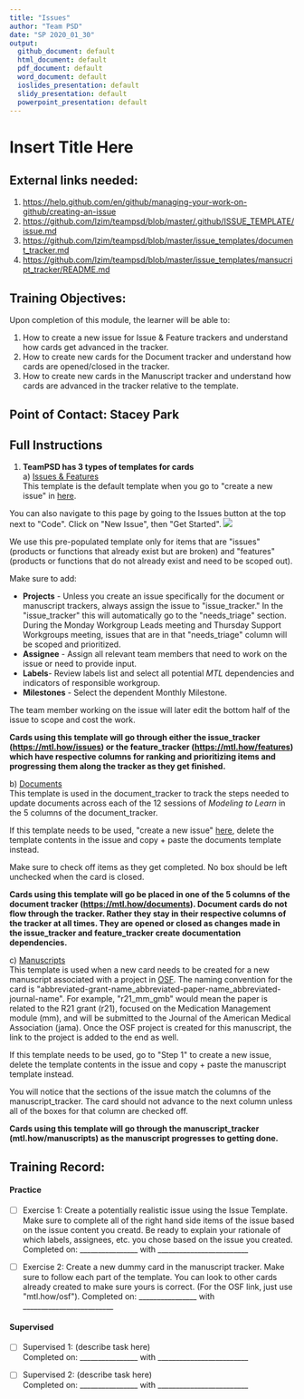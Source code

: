 ```yaml
---
title: "Issues"
author: "Team PSD"
date: "SP 2020_01_30"
output: 
  github_document: default
  html_document: default
  pdf_document: default
  word_document: default
  ioslides_presentation: default
  slidy_presentation: default
  powerpoint_presentation: default
---
```


# Insert Title Here

## External links needed:
1. https://help.github.com/en/github/managing-your-work-on-github/creating-an-issue
2. https://github.com/lzim/teampsd/blob/master/.github/ISSUE_TEMPLATE/issue.md
3. https://github.com/lzim/teampsd/blob/master/issue_templates/document_tracker.md
4. https://github.com/lzim/teampsd/blob/master/issue_templates/mansucript_tracker/README.md

## Training Objectives:
Upon completion of this module, the learner will be able to:

1. How to create a new issue for Issue & Feature trackers and understand how cards get advanced in the tracker.
2. How to create new cards for the Document tracker and understand how cards are opened/closed in the tracker.
3. How to create new cards in the Manuscript tracker and understand how cards are advanced in the tracker relative to the template.

## Point of Contact: Stacey Park

## Full Instructions
1. **TeamPSD has 3 types of templates for cards**  
a) [Issues & Features](https://github.com/lzim/teampsd/blob/master/.github/ISSUE_TEMPLATE/issue.md)  
This template is the default template when you go to "create a new issue" in [here](https://help.github.com/en/github/managing-your-work-on-github/creating-an-issue).  

You can also navigate to this page by going to the Issues button at the top next to "Code". Click on "New Issue", then "Get Started".
![](https://help.github.com/assets/images/help/repository/repo-tabs-issues.png)

We use this pre-populated template only for items that are "issues" (products or functions that already exist but are broken) and "features" (products or functions that do not already exist and need to be scoped out).  

Make sure to add:
- **Projects** - Unless you create an issue specifically for the document or manuscript trackers, always assign the issue to "issue_tracker." In the "issue_tracker" this will automatically go to the "needs_triage" section. During the Monday Workgroup Leads meeting and Thursday Support Workgroups meeting, issues that are in that "needs_triage" column will be scoped and prioritized.  
- **Assignee** - Assign all relevant team members that need to work on the issue or need to provide input.  
- **Labels**- Review labels list and select all potential _MTL_ dependencies and indicators of responsible workgroup.  
- **Milestones** - Select the dependent Monthly Milestone.  

The team member working on the issue will later edit the bottom half of the issue to scope and cost the work.  

**Cards using this template will go through either the issue_tracker (https://mtl.how/issues) or the feature_tracker (https://mtl.how/features) which have respective columns for ranking and prioritizing items and progressing them along the tracker as they get finished.**

b) [Documents](https://github.com/lzim/teampsd/blob/master/issue_templates/document_tracker.md)  
This template is used in the document_tracker to track the steps needed to update documents across each of the 12 sessions of *Modeling to Learn* in the 5 columns of the document_tracker.  

If this template needs to be used, "create a new issue" [here](https://help.github.com/en/github/managing-your-work-on-github/creating-an-issue), delete the template contents in the issue and copy + paste the documents template instead.

Make sure to check off items as they get completed. No box should be left unchecked when the card is closed.

**Cards using this template will go be placed in one of the 5 columns of the document tracker (https://mtl.how/documents). Document cards do not flow through the tracker. Rather they stay in their respective columns of the tracker at all times. They are opened or closed as changes made in the issue_tracker and feature_tracker create documentation dependencies.**

c) [Manuscripts](https://github.com/lzim/teampsd/blob/master/issue_templates/mansucript_tracker/README.md)  
This template is used when a new card needs to be created for a new manuscript associated with a project in [OSF](https://mtl.how/osf). The naming convention for the card is "abbreviated-grant-name_abbreviated-paper-name_abbreviated-journal-name". For example, "r21_mm_gmb" would mean the paper is related to the R21 grant (r21), focused on the Medication Management module (mm), and will be submitted to the Journal of the American Medical Association (jama). Once the OSF project is created for this manuscript, the link to the project is added to the end as well.

If this template needs to be used, go to "Step 1" to create a new issue, delete the template contents in the issue and copy + paste the manuscript template instead.

You will notice that the sections of the issue match the columns of the manuscript_tracker. The card should not advance to the next column unless all of the boxes for that column are checked off.

**Cards using this template will go through the manuscript_tracker (mtl.how/manuscripts) as the manuscript progresses to getting done.**

## Training Record:
#### Practice
- [ ] Exercise 1: Create a potentially realistic issue using the Issue Template. Make sure to complete all of the right hand side items of the issue based on the issue content you creatd. Be ready to explain your rationale of which labels, assignees, etc. you chose based on the issue you created.  
Completed on: ________________ with _________________________ 

- [ ] Exercise 2: Create a new dummy card in the manuscript tracker. Make sure to follow each part of the template. You can look to other cards already created to make sure yours is correct. (For the OSF link, just use "mtl.how/osf").
Completed on: ________________ with _________________________  

#### Supervised 
- [ ] Supervised 1: (describe task here)        
Completed on: ________________ with _________________________  

- [ ] Supervised 2: (describe task here)        
Completed on: ________________ with _________________________  
